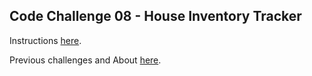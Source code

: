 ## Code Challenge 08 - House Inventory Tracker

Instructions [here](https://pybit.es/articles/codechallenge08/).

Previous challenges and About [here](http://pybit.es/pages/challenges.html).
